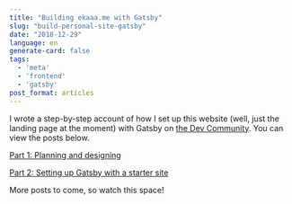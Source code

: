 ```yaml
---
title: "Building ekaaa.me with Gatsby"
slug: "build-personal-site-gatsby"
date: "2018-12-29"
language: en
generate-card: false
tags:
  - 'meta'
  - 'frontend'
  - 'gatsby'
post_format: articles
---
```


I wrote a step-by-step account of how I set up this website (well, just the landing page at the moment) with Gatsby on [the Dev Community](https://dev.to). You can view the posts below.

[Part 1: Planning and designing](https://dev.to/ekaoddlass/building-my-personal-site--part-1-planning-and-designing-4fm)

[Part 2: Setting up Gatsby with a starter site](https://dev.to/ekaoddlass/building-my-personal-site--part-2-setting-up-gatsby-with-a-starter-site-1ob1)

More posts to come, so watch this space!